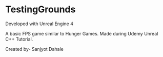 # TestingGrounds

Developed with Unreal Engine 4

A basic FPS game similar to Hunger Games. Made during Udemy Unreal C++ Tutorial.

Created by- Sanjyot Dahale

